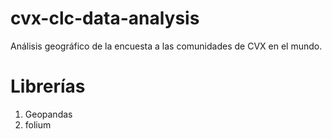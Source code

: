 # cvx-clc-data-analysis
Análisis geográfico de la encuesta a las comunidades de CVX en el mundo.
# Librerías
1. Geopandas
2. folium
